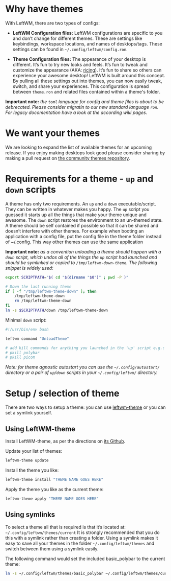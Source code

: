 # Why have themes

With LeftWM, there are two types of configs:
* **LeftWM Configuration files:** LeftWM configurations are specific to you and don’t change for different themes. These are settings like keybindings, workspace locations, and names of desktops/tags. These settings can be found in `~/.config/leftwm/config.ron`.

* **Theme Configuration files:** The appearance of your desktop is different. It’s fun to try new looks and feels. It’s fun to tweak and customize the appearance (AKA: [ricing](https://www.reddit.com/r/unixporn/comments/3iy3wd/stupid_question_what_is_ricing/)). It’s fun to share so others can experience your awesome desktop! LeftWM is built around this concept. By pulling all these settings out into themes, you can now easily tweak, switch, and share your experiences. This configuration is spread between `theme.ron` and related files contained within a theme's folder.

**Important note:** *the `toml` language for config and theme files is about to be debrecated. Please consider migratin to our new standard language `ron`. For legacy docomentation have a look at the according wiki pages.*

# We want your themes

We are looking to expand the list of available themes for an upcoming release. If you enjoy making desktops look good please consider sharing by making a pull request on [the community themes repository](https://github.com/leftwm/leftwm-community-themes).


# Requirements for a theme - `up` and `down` scripts

A theme has only two requirements. An `up` and a `down` executable/script. They can be written in whatever makes you happy. The `up` script you guessed it starts up all the things that make your theme unique and awesome. The `down` script restores the environment to an un-themed state. A theme should be self contained if possible so that it can be shared and doesn’t interfere with other themes. For example when booting an application with a config file, put the config file in the theme folder instead of ~/.config. This way other themes can use the same application 

**Important note:** *as a convention unloading a theme should happen with a `down` script, which undos all of the things the `up` script had launched and should be symlinked or copied to `/tmp/leftwm-down-theme`. The following snippet is widely used:*
```bash
export SCRIPTPATH="$( cd "$(dirname "$0")" ; pwd -P )"

# Down the last running theme
if [ -f "/tmp/leftwm-theme-down" ]; then
    /tmp/leftwm-theme-down
    rm /tmp/leftwm-theme-down
fi
ln -s $SCRIPTPATH/down /tmp/leftwm-theme-down
```
Minimal `down` script:
```bash
#!/usr/bin/env bash

leftwm command "UnloadTheme"

# add kill commands for anything you launched in the 'up' script e.g.:
# pkill polybar
# pkill picom
```
*Note: for theme agnostic autostart you can use the `~/.config/autostart/` directory or a pair of `up`/`down` scripts in your `~/.config/leftwm/` directory.*

# Setup / selection of theme

There are two ways to setup a theme: you can use [leftwm-theme](https://github.com/leftwm/leftwm-theme/) or you can set a symlink yourself.

## Using LeftWM-theme
Install LeftWM-theme, as per the directions on [its Github](https://github.com/leftwm/leftwm-theme).

Update your list of themes:
```bash
leftwm-theme update
```
Install the theme you like:
```bash
leftwm-theme install "THEME NAME GOES HERE"
```
Apply the theme you like as the current theme:
```bash
leftwm-theme apply "THEME NAME GOES HERE"
```

## Using symlinks

To select a theme all that is required is that it’s located at: `~/.config/leftwm/themes/current`
It is strongly recommended that you do this with a symlink rather than creating a folder. Using a symlink makes it easy to save all your themes in the folder `~/.config/leftwm/themes` and switch between them using a symlink easily.

The following command would set the included basic_polybar to the current theme:

```bash
ln -s ~/.config/leftwm/themes/basic_polybar ~/.config/leftwm/themes/current
```


